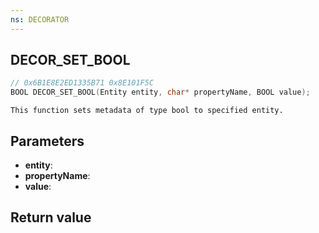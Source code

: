 ```yaml
---
ns: DECORATOR
---
```

## DECOR_SET_BOOL

```c
// 0x6B1E8E2ED1335B71 0x8E101F5C
BOOL DECOR_SET_BOOL(Entity entity, char* propertyName, BOOL value);
```

```
This function sets metadata of type bool to specified entity.  
```

## Parameters
* **entity**: 
* **propertyName**: 
* **value**: 

## Return value

